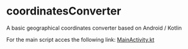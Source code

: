 # coordinatesConverter
A basic geographical coordinates converter based on Android / Kotlin

For the main script acces the following link:
[MainActivity.kt](https://github.com/sebibrindus/coordinatesConverter/blob/master/app/src/main/java/com/example/convertcoordinates/MainActivity.kt)
